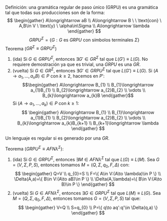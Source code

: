 Definición: una gramática regular de paso único (GRPU) es una gramática tal que todas sus producciones son de la forma:
$$
\begin{gather}
A\longrightarrow aB \\
A\longrightarrow B \ \ \text{con} \ A,B\in V \ \text{y} \ \alpha\in\Sigma \\
A\longrightarrow \lambda
\end{gather}
$$
$$
GRPU^\Sigma=\{ G:G \ \text{es} \ GRPU \ \text{con símbolos terminales} \ \Sigma \}
$$
Teorema ($GR^\Sigma\equiv GRPU^\Sigma$)
1. (ida) Si $G\in GRPU^\Sigma$, entonces $\exists G'\in GR^\Sigma$ tal que $L(G')\equiv L(G)$.
	No requiere demostración ya que es trivial, una $GRPU$ es una $GR$.
2. (vuelta) Si $G\in GR^\Sigma$, entonces $\exists G'\in GRPU^\Sigma$ tal que $L(G')\equiv L(G)$.
	Si $(A\longrightarrow a_{1},\dots,a_{n}B)\in P$ con $k\geqslant 2$, hacemos en $P'$:
	$$\begin{gather}
	A\longrightarrow B_{1} \\
	B_{1}\longrightarrow a_{1}B_{1} \\
	B_{2}\longrightarrow a_{2}B_{2} \\
	\vdots \\
	B_{k}\longrightarrow a_{k}B
	\end{gather}$$
	Si $(A\longrightarrow a_{1},\dots,a_{k})\in P$ con $k\geqslant 1$:
	$$
\begin{gather}
A\longrightarrow B_{1} \\
B_{1}\longrightarrow a_{1}B_{1} \\
B_{2}\longrightarrow a_{2}B_{2} \\
\vdots \\
B_{k}\longrightarrow a_{k}B_{k+1} \\
B_{k+1}\longrightarrow \lambda
\end{gather}
	$$

Un lenguaje es regular si es generado por una $GR$.

Teorema ($GRPU^\Sigma\equiv AFN\lambda^\Sigma$):
1. (ida) Si $G\in GRPU^\Sigma$, entonces $\exists M\in AFN\lambda^\Sigma$ tal que $L(G)\equiv L(M)$.
	Sea $G=(V,\Sigma,P,S)$, entonces tomamos $M=(Q,\Sigma,q_{0},F,\Delta)$ con:
	$$
	\begin{gather}
Q=V \\
q_{0}=S \\
F=\{ A\in V:(A\to \lambda)\in P \} \\
\Delta(A,a)=\{ B\in V:(A\to aB)\in P \} \\
\Delta(A,\lambda)=\{ B\in V:(A\to B)\in P \}
\end{gather}
	$$
2. (vuelta) Si $G\in AFN\lambda^\Sigma$, entonces $\exists G\in GRPU^\Sigma$ tal que $L(M)\equiv L(G)$.
	Sea $M=(Q,\Sigma,q_{0},F,\Delta)$, entonces tomamos $G=(V,\Sigma,P,S)$ tal que:
	$$
	\begin{gather}
V=Q \\
S=q_{0} \\
P=\{ q\to aq':q'\in \Delta(q,a) \}
\end{gather}
	$$